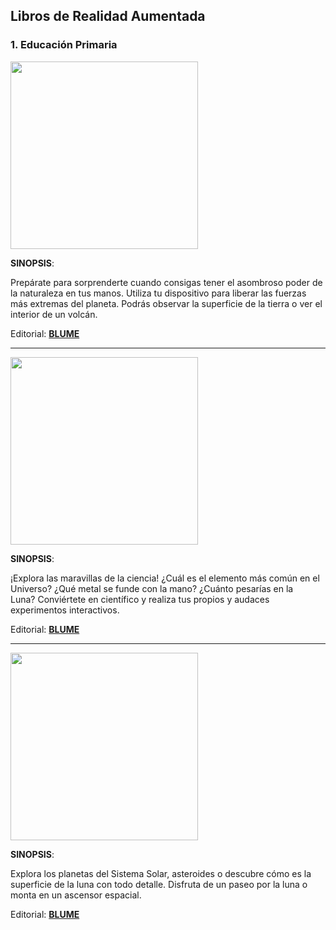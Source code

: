## Libros de Realidad Aumentada

### 1\. Educación Primaria

<img src='https://moodle.catedu.es/pluginfile.php/31204/mod_book/chapter/166/itormenta.jpg' alt='' width='300'/>

**SINOPSIS**:

Prepárate para sorprenderte cuando consigas tener el asombroso poder de la naturaleza en tus manos. Utiliza tu dispositivo para liberar las fuerzas más extremas del planeta. Podrás observar la superficie de la tierra o ver el interior de un volcán.  

Editorial: **[BLUME](https://blume.net/catalogo/1417-itormenta-9788498019377.html?search_query=realidad+aumentada&results=4)**

---

<img src='https://moodle.catedu.es/pluginfile.php/31204/mod_book/chapter/166/9788498019384.jpg' alt='' width='300'/>

**SINOPSIS**:  

¡Explora las maravillas de la ciencia! ¿Cuál es el elemento más común en el Universo? ¿Qué metal se funde con la mano? ¿Cuánto pesarías en la Luna? Conviértete en científico y realiza tus propios y audaces experimentos interactivos. 

Editorial: **[BLUME](https://blume.net/catalogo/1418-iciencia-9788498019384.html?search_query=realidad+aumentada&results=4)**

---

<img src='https://moodle.catedu.es/pluginfile.php/31204/mod_book/chapter/166/9788498017335.jpg' alt='' width='300'/>

**SINOPSIS**:  

Explora los planetas del Sistema Solar, asteroides o descubre cómo es la superficie de la luna con todo detalle. Disfruta de un paseo por la luna o monta en un ascensor espacial.

Editorial: **[BLUME](https://blume.net/catalogo/1129-isistema-solar-9788498017335.html?search_query=realidad+aumentada&results=4)**